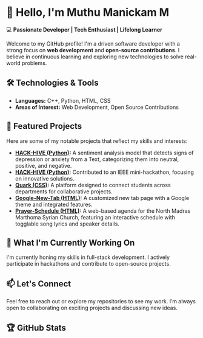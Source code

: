 # 👋 Hello, I'm Muthu Manickam M
💻 **Passionate Developer | Tech Enthusiast | Lifelong Learner**

Welcome to my GitHub profile! I'm a driven software developer with a strong focus on **web development** and **open-source contributions**. I believe in continuous learning and exploring new technologies to solve real-world problems.

## 🛠 Technologies & Tools
- **Languages:** C++, Python, HTML, CSS
- **Areas of Interest:** Web Development, Open Source Contributions

## 🚀 Featured Projects
Here are some of my notable projects that reflect my skills and interests:

- **[HACK-HIVE (Python)]([https://github.com/Manickam717/HACK-HIVE](https://github.com/HACKTHON-2024/Mentel-health-analysis-)):** A sentiment analysis model that detects signs of depression or anxiety from a Text, categorizing them into neutral, positive, and negative.
- **[HACK-HIVE (Python)](https://github.com/Manickam717/HACK-HIVE):** Contributed to an IEEE mini-hackathon, focusing on innovative solutions.
- **[Quark (CSS)](https://github.com/Manickam717/Quark):** A platform designed to connect students across departments for collaborative projects.
- **[Google-New-Tab (HTML)](https://github.com/Manickam717/Google-New-Tab):** A customized new tab page with a Google theme and integrated features.
- **[Prayer-Schedule (HTML)](https://github.com/Manickam717/Prayer-Schedule):** A web-based agenda for the North Madras Marthoma Syrian Church, featuring an interactive schedule with togglable song lyrics and speaker details.

## 🌱 What I'm Currently Working On
I'm currently honing my skills in full-stack development. I actively participate in hackathons and contribute to open-source projects.

## 📫 Let's Connect
Feel free to reach out or explore my repositories to see my work. I’m always open to collaborating on exciting projects and discussing new ideas.

## 🏆 GitHub Stats
